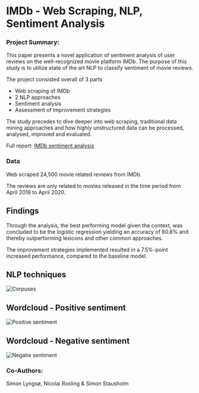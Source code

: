 # IMDb - Web Scraping, NLP, Sentiment Analysis

### Project Summary:
This paper presents a novel application of sentiment analysis of user reviews on the well-recognized movie platform IMDb. 
The purpose of this study is to utilize state of the art NLP to classify sentiment of movie reviews.

The project consisted overall of 3 parts
* Web scraping of IMDb
* 2 NLP approaches
* Sentiment analysis
* Assessment of improvement strategies

The study precedes to dive deeper into web scraping, traditional data mining approaches and how highly unstructured data can be processed, analysed, improved and evaluated. 

Full report: [IMDb sentiment analysis](https://github.com/SimonThiesen/CPI-and-Social-Media-Forecasting/files/6008888/Applied.Data.Science.280520.1.pdf)

### Data 
Web scraped 24,500 movie related reviews from IMDb. 

The reviews are only related to movies released in the time period from April 2019 to April 2020.

## Findings

Through the analysis, the best performing model given the context, was concluded to be the logistic regression yielding an accuracy of 80.8%  and thereby outperforming lexicons and other common approaches. 

The improvement strategies implemented resulted in a 7.5%-point increased performance, compared to the baseline model. 

## NLP techniques
![Corpuses](https://user-images.githubusercontent.com/69463973/108486252-2cfb5480-729e-11eb-86dc-c04eb62f7dcc.png)

## Wordcloud - Positive sentiment
![Positive sentiment](https://user-images.githubusercontent.com/69463973/108486047-ea397c80-729d-11eb-8cf6-0a20becba219.png)

## Wordcloud - Negative sentiment
![Negatie sentiment](https://user-images.githubusercontent.com/69463973/108486164-0fc68600-729e-11eb-907d-3d6ab5bddd6b.png)


### Co-Authors:
Simon Lyngsø, Nicolai Rosling & Simon Stausholm



